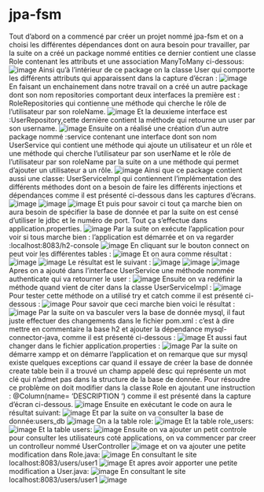 
# jpa-fsm
Tout d’abord on a commencé par créer un projet nommé jpa-fsm et on a choisi les différentes dépendances dont on aura besoin pour travailler, par la suite on a créé un package nommé entities ce dernier contient une classe Role  contenant les attributs  et une association ManyToMany ci-dessous:
![image](https://github.com/baayaouiimane/TP2/assets/167249908/1e828b5a-bb53-4055-ac1a-eb4d710b81d4)
Ainsi qu’à l’intérieur de ce package on la classe User qui comporte les différents attributs qui apparaissent dans la capture d’écran :
![image](https://github.com/baayaouiimane/TP2/assets/167249908/228e3a34-6b96-4416-9e14-9f7962a87e55)
En faisant un enchainement dans notre travail on a créé un autre package dont son nom repositories comportant deux interfaces la première est : RoleRepositories qui contienne une méthode  qui cherche le rôle de l’utilisateur par son roleName.
![image](https://github.com/baayaouiimane/TP2/assets/167249908/f1283510-6b01-4bf8-9073-d7670d15d812)
Et la deuxieme interface est :UserRepository,cette dernière contient la méthode qui retourne un user par son username.
![image](https://github.com/baayaouiimane/TP2/assets/167249908/31f4486c-0d7e-4717-b181-7af0f974006c)
Ensuite on a réalisé une création d’un autre package nommé :service contenant une interface  dont son nom UserService qui contient une méthode qui ajoute  un utilisateur et un rôle et une méthode qui cherche l’utilisateur par son userName et le rôle de l’utilisateur par son roleName par la suite  on a une méthode qui permet d’ajouter un utilisateur a un rôle.
![image](https://github.com/baayaouiimane/TP2/assets/167249908/98f5d219-7c23-490a-b6cd-da56245ff1a3)
Ainsi que ce package contient aussi  une classe: UserServiceImpl qui contiennent l’implémentation des différents méthodes dont on a besoin de faire les différents injections  et dépendances comme il est présenté ci-dessous dans les captures d’écrans.
![image](https://github.com/baayaouiimane/TP2/assets/167249908/1828a16c-bc86-42c7-a723-0267aedb422e)
![image](https://github.com/baayaouiimane/TP2/assets/167249908/21093eef-c1b0-4b30-a0c0-7625e5070d7f)
![image](https://github.com/baayaouiimane/TP2/assets/167249908/11dbae97-967b-4ac2-a242-bf7636adeb78)
Et puis pour savoir ci tout ça marche bien on aura besoin de spécifier la base de donnée et par la suite on est censé d’utiliser le jdbc  et le numéro de port. Tout ça s’effectue dans  application.properties.
![image](https://github.com/baayaouiimane/TP2/assets/167249908/cebafca1-74db-4360-9993-587c7babf080)
Par la suite on exécute l’application pour voir si tous marche bien : l’application est démarrée et  on va regarder :localhost:8083/h2-console
![image](https://github.com/baayaouiimane/TP2/assets/167249908/979cd3e4-aae8-43bf-9d96-d23bfd379d61)
En cliquant sur le bouton connect  on peut voir les différentes tables :
![image](https://github.com/baayaouiimane/TP2/assets/167249908/7602e575-2b0c-4659-9268-78cb04455cc0)
Et on aura comme résultat :
![image](https://github.com/baayaouiimane/TP2/assets/167249908/bcc01fa6-d8f2-4361-994d-0325c2b03eb7)
![image](https://github.com/baayaouiimane/TP2/assets/167249908/8023a5a3-d71c-4519-8664-553aa748981c)
Le résultat est le suivant :
![image](https://github.com/baayaouiimane/TP2/assets/167249908/19e4ea73-9484-4888-af5b-6a0d5bd24704)
![image](https://github.com/baayaouiimane/TP2/assets/167249908/242792eb-ef74-4dcf-b312-0b70d96a5892)
![image](https://github.com/baayaouiimane/TP2/assets/167249908/52276d47-415f-4abc-9b0f-4b32058d0874)
Apres on a ajouté dans l’interface UserService une méthode  nommée authenticate qui va retourner le user :
![image](https://github.com/baayaouiimane/TP2/assets/167249908/1f8f273a-95b3-4559-b220-1235dbbf9d00)
Ensuite on va redéfinir  la méthode quand vient de citer dans la classe UserServiceImpl :
![image](https://github.com/baayaouiimane/TP2/assets/167249908/ec45253e-bc43-4d51-bd3c-c8b5ab0f456c)
Pour tester cette méthode on a utilisé try et catch comme il est présenté ci-dessous :
![image](https://github.com/baayaouiimane/TP2/assets/167249908/befacc9c-fa1c-4a14-9712-2215b6fd50e2)
Pour savoir que ceci marche bien voici le résultat :
![image](https://github.com/baayaouiimane/TP2/assets/167249908/5d655bb8-8296-4aa1-804e-65dc2a2a901e)
Par la suite on va basculer vers la base de donnée mysql, il faut juste  effectuer des changements dans le fichier pom.xml : c’est à dire mettre en commentaire  la base h2 et ajouter la dépendance mysql-connector-java, comme il est présenté ci-dessous :
![image](https://github.com/baayaouiimane/TP2/assets/167249908/709bc3bc-dfd7-46b8-bd98-a736873b766a)
Et aussi faut changer dans le fichier application.properties :
![image](https://github.com/baayaouiimane/TP2/assets/167249908/6d8bf3df-23c8-4402-9068-74804889d0ec)
Par la suite on démarre xampp et on démarre l’application  et on remarque que sur mysql  existe quelques exceptions  car   quand il essaye de créer la base de donnée create table bein  il a trouvé un champ appelé desc qui représente un mot clé qui n’admet pas dans la structure de la base de donnée. Pour résoudre ce problème on doit  modifier  dans la classe Role en ajoutant une instruction :
@Column(name= ‘DESCRIPTION ‘) comme il est présenté dans la capture d’écran ci-dessous. 
![image](https://github.com/baayaouiimane/TP2/assets/167249908/a9b64991-e5e0-4ffb-829b-2d0063b672a6)
Ensuite en exécutant le code on aura le résultat suivant:
![image](https://github.com/baayaouiimane/TP2/assets/167249908/cf419689-6334-4de7-b3a6-d53ecc895a59)
Et par la suite on va consulter la base de donnée:users_db
![image](https://github.com/baayaouiimane/TP2/assets/167249908/ca262bbd-cdca-47c4-a420-6c056e0f7729)
On a la table role:
![image](https://github.com/baayaouiimane/TP2/assets/167249908/5c42496b-1140-4a59-af37-000e96a5e2ee)
Et la table role_users:
![image](https://github.com/baayaouiimane/TP2/assets/167249908/308b3cc6-148d-4c78-a0e9-9ba3f2e22886)
Et la table users:
![image](https://github.com/baayaouiimane/TP2/assets/167249908/1cc0951a-d42f-4753-9425-97f10331f3be)
Ensuite on va ajouter un petit controle pour consulter les utilisateurs coté applications, on va commencer par creer un controlleur nommé UserController
![image](https://github.com/baayaouiimane/TP2/assets/167249908/a05fd007-687e-436f-a794-0fa0c937f53a)
et on va ajouter une petite modification dans Role.java:
![image](https://github.com/baayaouiimane/TP2/assets/167249908/fc367fe3-8ea0-48c9-9829-ec6d164445d4)
En consultant le site localhost:8083/users/user1
![image](https://github.com/baayaouiimane/TP2/assets/167249908/07d4f6ee-e5b8-4eb4-b7e6-fcae4d40cddd)
Et apres avoir apporter  une petite modification a User.java:
![image](https://github.com/baayaouiimane/TP2/assets/167249908/73bd98ed-7918-49d2-a56e-c404d4c0b2c6)
En consultant le site localhost:8083/users/user1
![image](https://github.com/baayaouiimane/TP2/assets/167249908/80c89a23-16d6-4413-b54e-a9f14aafbd71)

































